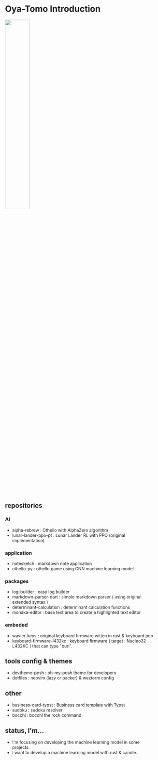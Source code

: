 # Oya-Tomo Introduction

<div>
    <img style="height: auto; width: 40%;" class="img" src="https://github-readme-stats.vercel.app/api/top-langs/?username=Oya-Tomo&theme=vue&langs_count=8&layout=compact" />
</div>

## repositories

### AI

- alpha-rebrew : Othello with AlphaZero algorithm
- lunar-lander-ppo-pt : Lunar Lander RL with PPO (original implementation)

### application

- notesketch : markdown note application
- othello-py : othello game using CNN machine learning model

### packages

- log-builder : easy log builder
- markdown-parser-dart : simple markdown parser ( using original extended syntax )
- determinant-calculation : determinant calculation functions
- monaka-editor : base text area to create a highlighted text editor

### embeded

- wavier-keys : original keyboard firmware witten in rust & keyboard pcb
- keyboard-firmware-l432kc : keyboard firmware ( target : Nucleo32 L432KC ) that can type "buri".

## tools config & themes

- devtheme-posh : oh-my-posh theme for developers
- dotfiles : neovim (lazy or packer) & wezterm config

## other

- business-card-typst : Business card template with Typst
- sudoku : sudoku resolver
- bocchi : bocchi the rock command

## status, I'm...

- I'm focusing on developing the machine learning model in some projects.
- I want to develop a machine learning model with rust & candle.

